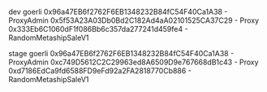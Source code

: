 dev goerli
0x96a47EB6f2762F6EB1348232B84fC54F40Ca1A38 - ProxyAdmin
0x5f53A23A03Db0Bd2C182Ad4aA02101525CA37C29 - Proxy
0x333Eb6C1060dF1f086Bb6c357da277241d459fe4 - RandomMetashipSaleV1


stage goerli
0x96a47EB6f2762F6EB1348232B84fC54F40Ca1A38 - ProxyAdmin
0xc749D5612C2C29963ed8A6509D9e767668dB1c43 - Proxy
0xd7186EdCa9fd6588FD9eFd92a2FA2818770Cb886 - RandomMetashipSaleV1